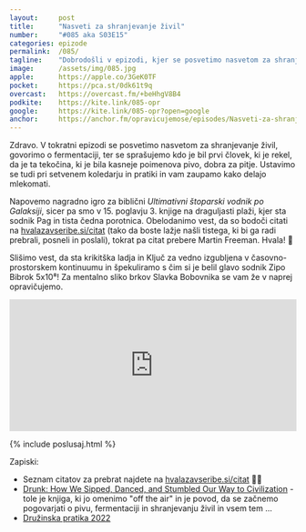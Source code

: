 ```yaml
---
layout: 	post
title:  	"Nasveti za shranjevanje živil"
number: 	"#085 aka S03E15"
categories:	epizode
permalink:	/085/
tagline: 	"Dobrodošli v epizodi, kjer se posvetimo nasvetom za shranjevanje živil. Ne pozabimo tudi na ustno izročilo in sodnika Paga."
image:		/assets/img/085.jpg
apple:		https://apple.co/3GeK0TF
pocket:		https://pca.st/0dk61t9q
overcast:	https://overcast.fm/+beHhgV8B4
podkite:	https://kite.link/085-opr
google:		https://kite.link/085-opr?open=google
anchor:		https://anchor.fm/opravicujemose/episodes/Nasveti-za-shranjevanje-ivil-e1cnpdt
---
```


Zdravo. V tokratni epizodi se posvetimo nasvetom za shranjevanje živil, govorimo o fermentaciji, ter se sprašujemo kdo je bil prvi človek, ki je rekel, da je ta tekočina, ki je bila kasneje poimenova pivo, dobra za pitje. Ustavimo se tudi pri setvenem koledarju in pratiki in vam zaupamo kako delajo mlekomati. 

Napovemo nagradno igro za biblični _Ultimativni štoparski vodnik po Galaksiji_, sicer pa smo v 15. poglavju 3. knjige na draguljasti plaži, kjer sta sodnik Pag in tista čedna porotnica. Obelodanimo vest, da so bodoči citati na [hvalazavseribe.si/citat](https://hvalazavseribe.si/citat/) (tako da boste lažje našli tistega, ki bi ga radi prebrali, posneli in poslali), tokrat pa citat prebere Martin Freeman. Hvala! 🙏

Slišimo vest, da sta krikitška ladja in Ključ za vedno izgubljena v časovno-prostorskem kontinuumu in špekuliramo s čim si je belil glavo sodnik Zipo Bibrok 5x10⁸! Za mentalno sliko brkov Slavka Bobovnika se vam že v naprej opravičujemo. 

<iframe src="https://open.spotify.com/embed/episode/3wqEhLPDkUxijn4zWe8dfP?utm_source=generator" width="100%" height="232" frameBorder="0" allowfullscreen="" allow="autoplay; clipboard-write; encrypted-media; fullscreen; picture-in-picture"></iframe>

{% include poslusaj.html %}

Zapiski:
- Seznam citatov za prebrat najdete na [hvalazavseribe.si/citat](https://hvalazavseribe.si/citat/) 🙏🐬
- [Drunk: How We Sipped, Danced, and Stumbled Our Way to Civilization](https://www.goodreads.com/book/show/55643282-drunk) - tole je knjiga, ki jo omenimo "off the air" in je povod, da se začnemo pogovarjati o pivu, fermentaciji in shranjevanju živil in vsem tem ...
- [Družinska pratika 2022](https://www.mohorjeva.org/izdelek/druzinska-pratika-2022/)